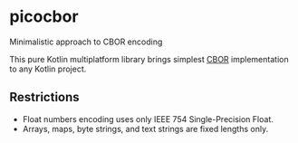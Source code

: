 # picocbor
Minimalistic approach to CBOR encoding

This pure Kotlin multiplatform library brings simplest [CBOR](https://www.rfc-editor.org/rfc/rfc7049) implementation to any Kotlin project.


## Restrictions

- Float numbers encoding uses only IEEE 754 Single-Precision Float.
- Arrays, maps, byte strings, and text strings are fixed lengths only.

